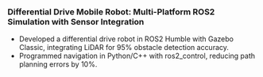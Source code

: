 

### Differential Drive Mobile Robot: Multi-Platform ROS2 Simulation with Sensor Integration  

- Developed a differential drive robot in ROS2 Humble with Gazebo Classic, integrating LiDAR for 95% obstacle detection accuracy.  
- Programmed navigation in Python/C++ with ros2_control, reducing path planning errors by 10%.  
